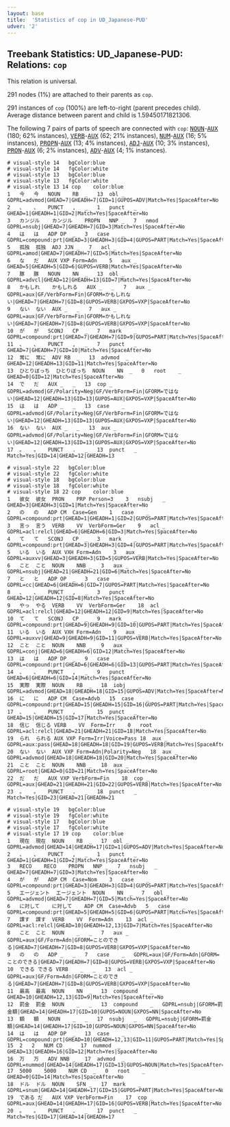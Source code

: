 ```yaml
---
layout: base
title:  'Statistics of cop in UD_Japanese-PUD'
udver: '2'
---
```


## Treebank Statistics: UD_Japanese-PUD: Relations: `cop`

This relation is universal.

291 nodes (1%) are attached to their parents as `cop`.

291 instances of `cop` (100%) are left-to-right (parent precedes child).
Average distance between parent and child is 1.59450171821306.

The following 7 pairs of parts of speech are connected with `cop`: <tt><a href="ja_pud-pos-NOUN.html">NOUN</a></tt>-<tt><a href="ja_pud-pos-AUX.html">AUX</a></tt> (180; 62% instances), <tt><a href="ja_pud-pos-VERB.html">VERB</a></tt>-<tt><a href="ja_pud-pos-AUX.html">AUX</a></tt> (62; 21% instances), <tt><a href="ja_pud-pos-NUM.html">NUM</a></tt>-<tt><a href="ja_pud-pos-AUX.html">AUX</a></tt> (16; 5% instances), <tt><a href="ja_pud-pos-PROPN.html">PROPN</a></tt>-<tt><a href="ja_pud-pos-AUX.html">AUX</a></tt> (13; 4% instances), <tt><a href="ja_pud-pos-ADJ.html">ADJ</a></tt>-<tt><a href="ja_pud-pos-AUX.html">AUX</a></tt> (10; 3% instances), <tt><a href="ja_pud-pos-PRON.html">PRON</a></tt>-<tt><a href="ja_pud-pos-AUX.html">AUX</a></tt> (6; 2% instances), <tt><a href="ja_pud-pos-ADV.html">ADV</a></tt>-<tt><a href="ja_pud-pos-AUX.html">AUX</a></tt> (4; 1% instances).


~~~ conllu
# visual-style 14	bgColor:blue
# visual-style 14	fgColor:white
# visual-style 13	bgColor:blue
# visual-style 13	fgColor:white
# visual-style 13 14 cop	color:blue
1	今	今	NOUN	RB	_	13	obl	_	GDPRL=advmod|GHEAD=7|GHEADH=7|GID=1|GUPOS=ADV|Match=Yes|SpaceAfter=No
2	、	、	PUNCT	,	_	1	punct	_	GHEAD=1|GHEADH=1|GID=2|Match=Yes|SpaceAfter=No
3	カンジル	カンジル	PROPN	NNP	_	7	nmod	_	GDPRL=nsubj|GHEAD=7|GHEADH=7|GID=3|Match=Yes|SpaceAfter=No
4	は	は	ADP	DP	_	3	case	_	GDPRL=compound:prt|GHEAD=3|GHEADH=3|GID=4|GUPOS=PART|Match=Yes|SpaceAfter=No
5	孤独	孤独	ADJ	JJN	_	7	acl	_	GDPRL=amod|GHEAD=7|GHEADH=7|GID=5|Match=Yes|SpaceAfter=No
6	な	だ	AUX	VXP	Form=Adn	5	aux	_	GHEAD=5|GHEADH=5|GID=6|GUPOS=VERB|Match=Yes|SpaceAfter=No
7	豚	豚	NOUN	NN	_	13	obl	_	GDPRL=advcl|GHEAD=12|GHEADH=13|GID=7|Match=Yes|SpaceAfter=No
8	かもしれ	かもしれる	AUX	_	_	7	aux	_	GDPRL=aux|GF/VerbForm=Fin|GFORM=かもしれない|GHEAD=7|GHEADH=7|GID=8|GUPOS=VERB|GXPOS=VXP|SpaceAfter=No
9	ない	ない	AUX	_	_	7	aux	_	GDPRL=aux|GF/VerbForm=Fin|GFORM=かもしれない|GHEAD=7|GHEADH=7|GID=8|GUPOS=VERB|GXPOS=VXP|SpaceAfter=No
10	が	が	SCONJ	CP	_	7	mark	_	GDPRL=compound:prt|GHEAD=7|GHEADH=7|GID=9|GUPOS=PART|Match=Yes|SpaceAfter=No
11	、	、	PUNCT	,	_	7	punct	_	GHEAD=7|GHEADH=7|GID=10|Match=Yes|SpaceAfter=No
12	常に	常に	ADV	RB	_	13	advmod	_	GHEAD=12|GHEADH=13|GID=11|Match=Yes|SpaceAfter=No
13	ひとりぼっち	ひとりぼっち	NOUN	NN	_	0	root	_	GHEAD=0|GID=12|Match=Yes|SpaceAfter=No
14	で	だ	AUX	_	_	13	cop	_	GDPRL=advmod|GF/Polarity=Neg|GF/VerbForm=Fin|GFORM=ではない|GHEAD=12|GHEADH=13|GID=13|GUPOS=AUX|GXPOS=VXP|SpaceAfter=No
15	は	は	ADP	_	_	13	case	_	GDPRL=advmod|GF/Polarity=Neg|GF/VerbForm=Fin|GFORM=ではない|GHEAD=12|GHEADH=13|GID=13|GUPOS=AUX|GXPOS=VXP|SpaceAfter=No
16	ない	ない	AUX	_	_	13	aux	_	GDPRL=advmod|GF/Polarity=Neg|GF/VerbForm=Fin|GFORM=ではない|GHEAD=12|GHEADH=13|GID=13|GUPOS=AUX|GXPOS=VXP|SpaceAfter=No
17	。	。	PUNCT	.	_	13	punct	_	Match=Yes|GID=14|GHEAD=12|GHEADH=13

~~~


~~~ conllu
# visual-style 22	bgColor:blue
# visual-style 22	fgColor:white
# visual-style 18	bgColor:blue
# visual-style 18	fgColor:white
# visual-style 18 22 cop	color:blue
1	彼女	彼女	PRON	PRP	Person=3	3	nsubj	_	GHEAD=3|GHEADH=3|GID=1|Match=Yes|SpaceAfter=No
2	の	の	ADP	CM	Case=Gen	1	case	_	GDPRL=compound:prt|GHEAD=1|GHEADH=1|GID=2|GUPOS=PART|Match=Yes|SpaceAfter=No
3	言っ	言う	VERB	VV	VerbForm=Ger	9	acl	_	GDPRL=acl:relcl|GHEAD=6|GHEADH=6|GID=3|Match=Yes|SpaceAfter=No
4	て	て	SCONJ	CP	_	3	mark	_	GDPRL=compound:prt|GHEAD=3|GHEADH=3|GID=4|GUPOS=PART|Match=Yes|SpaceAfter=No
5	いる	いる	AUX	VXH	Form=Adn	3	aux	_	GDPRL=auxvv|GHEAD=3|GHEADH=3|GID=5|GUPOS=VERB|Match=Yes|SpaceAfter=No
6	こと	こと	NOUN	NNB	_	3	aux	_	GDPRL=nsubj|GHEAD=21|GHEADH=21|GID=6|Match=Yes|SpaceAfter=No
7	と	と	ADP	OP	_	3	case	_	GDPRL=cc|GHEAD=6|GHEADH=6|GID=7|GUPOS=PART|Match=Yes|SpaceAfter=No
8	、	、	PUNCT	,	_	3	punct	_	GHEAD=12|GHEADH=12|GID=8|Match=Yes|SpaceAfter=No
9	やっ	やる	VERB	VV	VerbForm=Ger	18	acl	_	GDPRL=acl:relcl|GHEAD=12|GHEADH=12|GID=9|Match=Yes|SpaceAfter=No
10	て	て	SCONJ	CP	_	9	mark	_	GDPRL=compound:prt|GHEAD=9|GHEADH=9|GID=10|GUPOS=PART|Match=Yes|SpaceAfter=No
11	いる	いる	AUX	VXH	Form=Adn	9	aux	_	GDPRL=auxvv|GHEAD=9|GHEADH=9|GID=11|GUPOS=VERB|Match=Yes|SpaceAfter=No
12	こと	こと	NOUN	NNB	_	9	aux	_	GDPRL=conj|GHEAD=6|GHEADH=6|GID=12|Match=Yes|SpaceAfter=No
13	は	は	ADP	DP	_	9	case	_	GDPRL=compound:prt|GHEAD=6|GHEADH=6|GID=13|GUPOS=PART|Match=Yes|SpaceAfter=No
14	、	、	PUNCT	,	_	9	punct	_	GHEAD=6|GHEADH=6|GID=14|Match=Yes|SpaceAfter=No
15	実際	実際	NOUN	RB	_	18	iobj	_	GDPRL=advmod|GHEAD=18|GHEADH=18|GID=15|GUPOS=ADV|Match=Yes|SpaceAfter=No
16	に	に	ADP	CM	Case=Advb	15	case	_	GDPRL=compound:prt|GHEAD=15|GHEADH=15|GID=16|GUPOS=PART|Match=Yes|SpaceAfter=No
17	、	、	PUNCT	,	_	15	punct	_	GHEAD=15|GHEADH=15|GID=17|Match=Yes|SpaceAfter=No
18	信じ	信じる	VERB	VV	Form=Irr	0	root	_	GDPRL=acl:relcl|GHEAD=21|GHEADH=21|GID=18|Match=Yes|SpaceAfter=No
19	られ	られる	AUX	VXP	Form=Irr|Voice=Pass	18	aux	_	GDPRL=aux:pass|GHEAD=18|GHEADH=18|GID=19|GUPOS=VERB|Match=Yes|SpaceAfter=No
20	ない	ない	AUX	VXP	Form=Adn|Polarity=Neg	18	aux	_	GDPRL=advmod|GHEAD=18|GHEADH=18|GID=20|Match=Yes|SpaceAfter=No
21	こと	こと	NOUN	NNB	_	18	aux	_	GDPRL=root|GHEAD=0|GID=21|Match=Yes|SpaceAfter=No
22	だ	だ	AUX	VXP	VerbForm=Fin	18	cop	_	GDPRL=aux|GHEAD=21|GHEADH=21|GID=22|GUPOS=VERB|Match=Yes|SpaceAfter=No
23	。	。	PUNCT	.	_	18	punct	_	Match=Yes|GID=23|GHEAD=21|GHEADH=21

~~~


~~~ conllu
# visual-style 19	bgColor:blue
# visual-style 19	fgColor:white
# visual-style 17	bgColor:blue
# visual-style 17	fgColor:white
# visual-style 17 19 cop	color:blue
1	現在	現在	NOUN	RB	_	17	obl	_	GDPRL=advmod|GHEAD=14|GHEADH=17|GID=1|GUPOS=ADV|Match=Yes|SpaceAfter=No
2	、	、	PUNCT	,	_	1	punct	_	GHEAD=1|GHEADH=1|GID=2|Match=Yes|SpaceAfter=No
3	RECO	RECO	PROPN	NNP	_	7	nsubj	_	GHEAD=7|GHEADH=7|GID=3|Match=Yes|SpaceAfter=No
4	が	が	ADP	CM	Case=Nom	3	case	_	GDPRL=compound:prt|GHEAD=3|GHEADH=3|GID=4|GUPOS=PART|Match=Yes|SpaceAfter=No
5	エージェント	エージェント	NOUN	NN	_	7	obl	_	GDPRL=advmod|GHEAD=7|GHEADH=7|GID=5|Match=Yes|SpaceAfter=No
6	に対して	に対して	ADP	CM	Case=Advb	5	case	_	GDPRL=compound:prt|GHEAD=5|GHEADH=5|GID=6|GUPOS=PART|Match=Yes|SpaceAfter=No
7	課す	課す	VERB	VV	Form=Adn	13	acl	_	GDPRL=acl:relcl|GHEAD=10|GHEADH=12,13|GID=7|Match=Yes|SpaceAfter=No
8	こと	こと	NOUN	_	_	7	aux	_	GDPRL=aux|GF/Form=Adn|GFORM=ことのできる|GHEAD=7|GHEADH=7|GID=8|GUPOS=VERB|GXPOS=VXP|SpaceAfter=No
9	の	の	ADP	_	_	7	case	_	GDPRL=aux|GF/Form=Adn|GFORM=ことのできる|GHEAD=7|GHEADH=7|GID=8|GUPOS=VERB|GXPOS=VXP|SpaceAfter=No
10	できる	できる	VERB	_	_	13	acl	_	GDPRL=aux|GF/Form=Adn|GFORM=ことのできる|GHEAD=7|GHEADH=7|GID=8|GUPOS=VERB|GXPOS=VXP|SpaceAfter=No
11	最高	最高	NOUN	NN	_	13	compound	_	GHEAD=10|GHEADH=12,13|GID=9|Match=Yes|SpaceAfter=No
12	罰金	罰金	NOUN	_	_	13	compound	_	GDPRL=nsubj|GFORM=罰金額|GHEAD=14|GHEADH=17|GID=10|GUPOS=NOUN|GXPOS=NN|SpaceAfter=No
13	額	額	NOUN	_	_	17	nsubj	_	GDPRL=nsubj|GFORM=罰金額|GHEAD=14|GHEADH=17|GID=10|GUPOS=NOUN|GXPOS=NN|SpaceAfter=No
14	は	は	ADP	DP	_	13	case	_	GDPRL=compound:prt|GHEAD=10|GHEADH=12,13|GID=11|GUPOS=PART|Match=Yes|SpaceAfter=No
15	2	2	NUM	CD	_	17	nummod	_	GHEAD=13|GHEADH=16|GID=12|Match=Yes|SpaceAfter=No
16	万	万	ADV	NNB	_	17	advmod	_	GDPRL=nummod|GHEAD=14|GHEADH=17|GID=13|GUPOS=NOUN|Match=Yes|SpaceAfter=No
17	5000	5000	NUM	CD	_	0	root	_	GHEAD=0|GID=14|Match=Yes|SpaceAfter=No
18	ドル	ドル	NOUN	SFN	_	17	mark	_	GDPRL=snum|GHEAD=14|GHEADH=17|GID=15|GUPOS=PART|Match=Yes|SpaceAfter=No
19	である	だ	AUX	VXP	VerbForm=Fin	17	cop	_	GDPRL=aux|GHEAD=14|GHEADH=17|GID=16|GUPOS=VERB|Match=Yes|SpaceAfter=No
20	。	。	PUNCT	.	_	17	punct	_	Match=Yes|GID=17|GHEAD=14|GHEADH=17

~~~


